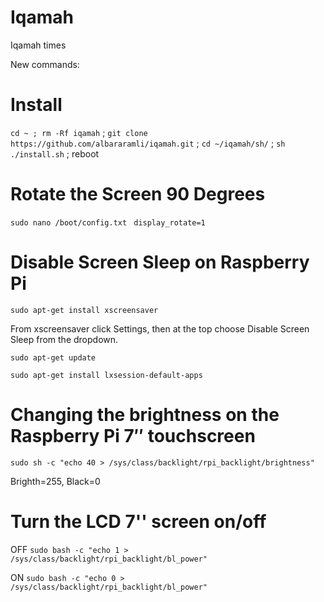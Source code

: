 # Iqamah
Iqamah times

New commands:

# Install
```cd ~ ; rm -Rf iqamah``` ; ```git clone https://github.com/albararamli/iqamah.git``` ; ```cd ~/iqamah/sh/``` ; ```sh ./install.sh``` ; reboot

# Rotate the Screen 90 Degrees
```sudo nano /boot/config.txt ```
```display_rotate=1 ```



# Disable Screen Sleep on Raspberry Pi

```sudo apt-get install xscreensaver```

From xscreensaver click Settings, then at the top choose Disable Screen Sleep from the dropdown. 

```sudo apt-get update```

```sudo apt-get install lxsession-default-apps```


# Changing the brightness on the Raspberry Pi 7″ touchscreen

```sudo sh -c "echo 40 > /sys/class/backlight/rpi_backlight/brightness"```

Brighth=255, Black=0

# Turn the LCD 7'' screen on/off
OFF
```sudo bash -c "echo 1 > /sys/class/backlight/rpi_backlight/bl_power"```

ON
```sudo bash -c "echo 0 > /sys/class/backlight/rpi_backlight/bl_power"```
